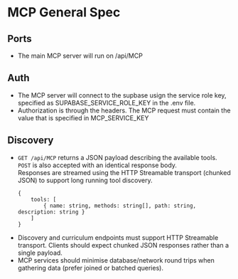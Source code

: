 # MCP General Spec



## Ports
- The main MCP server will run on /api/MCP

## Auth
- The MCP server will connect to the supbase usign the service role key, specified as SUPABASE_SERVICE_ROLE_KEY in the .env file.
- Authorization is through the headers.  The MCP request  must contain the value that is specified in MCP_SERVICE_KEY

## Discovery
- `GET /api/MCP` returns a JSON payload describing the available tools. `POST` is also accepted with an identical response body.  
  Responses are streamed using the HTTP Streamable transport (chunked JSON) to support long running tool discovery.  
  ```
  {
      tools: [
          { name: string, methods: string[], path: string, description: string }
      ]
  }
  ```
- Discovery and curriculum endpoints must support HTTP Streamable transport. Clients should expect chunked JSON responses rather than a single payload.
- MCP services should minimise database/network round trips when gathering data (prefer joined or batched queries).
